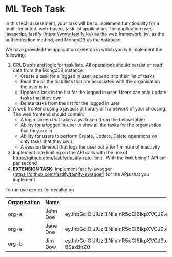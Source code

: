 # ML Tech Task

In this tech assessment, your task will be to implement functionality for a multi-tenanted, web-based, task list application. The application uses javascript, fastify (https://www.fastify.io/) as the web framework, jwt as the authentication method, and MongoDB as the database.

We have provided the application skeleton in which you will implement the following:

1. CRUD apis and logic for task lists. All operations should persist or read data from the MongoDB instance
    - Create a task for a logged in user, append it to their list of tasks
    - Read the all the task lists that are associated with the organisation the user is in
    - Update a task in the list for the logged in user. Users can only update tasks that they own
    - Delete tasks from the list for the logged in user
2. A web frontend using a javascript library or framework of your choosing. The web frontend should contain:
    - A login screen that takes a jwt token (from the below table)
    - Ability for a logged in user to view all the tasks for the organisation that they are in
    - Ability for users to perform Create, Update, Delete operations on only tasks that they own
    - A session timeout that logs the user out after 1 minute of inactivity
3. Implement rate limiting on the API calls with the use of https://github.com/fastify/fastify-rate-limit . With the limit being 1 API call per second
4. **EXTENSION TASK:** Implement fastify-swagger (https://github.com/fastify/fastify-swagger) for the APIs that you implement

To run use `npm ci` for installation

Organisation | Name | Token
---|---|---
org-a | John Doe | eyJhbGciOiJIUzI1NiIsInR5cCI6IkpXVCJ9.eyJzdWIiOiIxMjM0NTY3ODkwIiwibmFtZSI6IkpvaG4gRG9lIiwib3JnIjoib3JnLWEiLCJpYXQiOjE2NjE0ODA5Mzd9.x5p9ea8_6tYBQKTO15xmn3fyTtWGp88yNjeldVxhzp0
org-a | Jane Doe | eyJhbGciOiJIUzI1NiIsInR5cCI6IkpXVCJ9.eyJzdWIiOiIwOTg3NjU0MzIxIiwibmFtZSI6IkphbmUgRG9lIiwib3JnIjoib3JnLWEiLCJpYXQiOjE2NjE0ODA5Mzd9.V_JoeYqrroauCmYIurYIVvvhT2ZUd97FdbLUdSOxEuo
org-b | Jim Dow | eyJhbGciOiJIUzI1NiIsInR5cCI6IkpXVCJ9.eyJzdWIiOiIxMjM0NTA5ODc2IiwibmFtZSI6IkppbSBEb3ciLCJvcmciOiJvcmctYiIsImlhdCI6MTY2MTQ4MDkzN30.M5qdMkdJtKw0NPW-VGzIoEz69yQXQdfD7y-BSsxBnZ0
